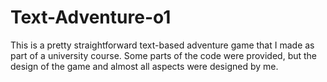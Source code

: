 # Text-Adventure-o1
This is a pretty straightforward text-based adventure game that I made as part of a university course. Some parts of the code were provided, but the design of the game and almost all aspects were designed by me. 

